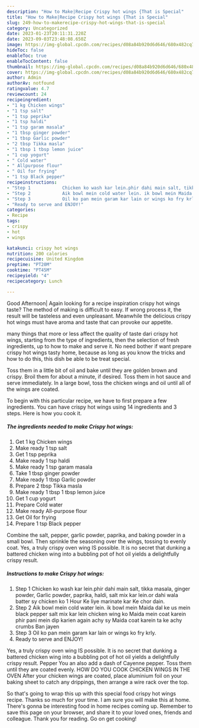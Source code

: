 ```yaml
---
description: "How to Make|Recipe Crispy hot wings {That is Special"
title: "How to Make|Recipe Crispy hot wings {That is Special"
slug: 249-how-to-makerecipe-crispy-hot-wings-that-is-special
category: Uncategorized
date: 2023-01-23T20:11:31.220Z
date: 2023-09-03T23:48:08.650Z
image: https://img-global.cpcdn.com/recipes/d08a84b920d6d646/680x482cq70/crispy-hot-wings-recipe-main-photo.jpg
hideToc: false
enableToc: true
enableTocContent: false
thumbnail: https://img-global.cpcdn.com/recipes/d08a84b920d6d646/680x482cq70/crispy-hot-wings-recipe-main-photo.jpg
cover: https://img-global.cpcdn.com/recipes/d08a84b920d6d646/680x482cq70/crispy-hot-wings-recipe-main-photo.jpg
author: Admin
authorAv: notfound
ratingvalue: 4.7
reviewcount: 24
recipeingredient:
- "1 kg Chicken wings"
- "1 tsp salt"
- "1 tsp peprika"
- "1 tsp haldi"
- "1 tsp garam masala"
- "1 tbsp ginger powder"
- "1 tbsp Garlic powder"
- "2 tbsp Tikka masla"
- "1 tbsp 1 tbsp lemon juice"
- "1 cup yogurt"
- " Cold water"
- " Allpurpose flour"
- " Oil for frying"
- "1 tsp Black pepper"
recipeinstructions:
- "Step 1            Chicken ko wash kar lein.phir dahi main salt, tikka masala, ginger powder, Garlic powder, paprika, haldi, salt mix kar lein.or dahi wala batter sy chicken ko 1 Hour Ke liye marinate kar Ke chor dain."
- "Step 2            Aik bowl mein cold water lein. ik bowl mein Maida dal ke us mein black pepper salt mix kar lein chicken wing ko Maida mein coat karein phir pani mein dip karien again achy sy Maida coat karein ta ke achy crumbs Ban jayen"
- "Step 3            Oil ko pan mein garam kar lain or wings ko fry krly."
- "Ready to serve and ENJOY!"
categories:
- Recipe
tags:
- crispy
- hot
- wings

katakunci: crispy hot wings 
nutrition: 200 calories
recipecuisine: United Kingdom
preptime: "PT20M"
cooktime: "PT45M"
recipeyield: "4"
recipecategory: Lunch

---
```



Good Afternoon| Again looking for a recipe inspiration crispy hot wings taste? The method of making is difficult to easy. If wrong process it, the result will be tasteless and even unpleasant. Meanwhile the delicious crispy hot wings must have aroma and taste that can provoke our appetite.






many things that more or less affect the quality of taste dari crispy hot wings, starting from the type of ingredients, then the selection of fresh ingredients, up to how to make and serve it. No need bother if want prepare crispy hot wings tasty home, because as long as you know the tricks and how to do this, this dish be able to be treat special.


Toss them in a little bit of oil and bake until they are golden brown and crispy. Broil them for about a minute, if desired. Toss them in hot sauce and serve immediately. In a large bowl, toss the chicken wings and oil until all of the wings are coated.


To begin with this particular recipe, we have to first prepare a few ingredients. You can have crispy hot wings using 14 ingredients and 3 steps. Here is how you cook it.

<!--inarticleads1-->

##### The ingredients needed to make Crispy hot wings:

1. Get 1 kg Chicken wings
1. Make ready 1 tsp salt
1. Get 1 tsp peprika
1. Make ready 1 tsp haldi
1. Make ready 1 tsp garam masala
1. Take 1 tbsp ginger powder
1. Make ready 1 tbsp Garlic powder
1. Prepare 2 tbsp Tikka masla
1. Make ready 1 tbsp 1 tbsp lemon juice
1. Get 1 cup yogurt
1. Prepare  Cold water
1. Make ready  All-purpose flour
1. Get  Oil for frying
1. Prepare 1 tsp Black pepper


Combine the salt, pepper, garlic powder, paprika, and baking powder in a small bowl. Then sprinkle the seasoning over the wings, tossing to evenly coat. Yes, a truly crispy oven wing IS possible. It is no secret that dunking a battered chicken wing into a bubbling pot of hot oil yields a delightfully crispy result. 

<!--inarticleads2-->

##### Instructions to make Crispy hot wings:

1. Step 1            Chicken ko wash kar lein.phir dahi main salt, tikka masala, ginger powder, Garlic powder, paprika, haldi, salt mix kar lein.or dahi wala batter sy chicken ko 1 Hour Ke liye marinate kar Ke chor dain.
1. Step 2            Aik bowl mein cold water lein. ik bowl mein Maida dal ke us mein black pepper salt mix kar lein chicken wing ko Maida mein coat karein phir pani mein dip karien again achy sy Maida coat karein ta ke achy crumbs Ban jayen
1. Step 3            Oil ko pan mein garam kar lain or wings ko fry krly.
1. Ready to serve and ENJOY!

Yes, a truly crispy oven wing IS possible. It is no secret that dunking a battered chicken wing into a bubbling pot of hot oil yields a delightfully crispy result. Pepper You an also add a dash of Cayenne pepper. Toss them until they are coated evenly. HOW DO YOU COOK CHICKEN WINGS IN THE OVEN After your chicken wings are coated, place aluminium foil on your baking sheet to catch any drippings, then arrange a wire rack over the top. 

So that's going to wrap this up with this special food crispy hot wings recipe. Thanks so much for your time. I am sure you will make this at home. There's gonna be interesting food in home recipes coming up. Remember to save this page on your browser, and share it to your loved ones, friends and colleague. Thank you for reading. Go on get cooking!
